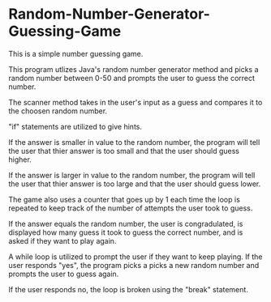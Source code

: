 # Random-Number-Generator-Guessing-Game

This is a simple number guessing game.

This program utlizes Java's random number generator method and picks a random number between 0-50 and prompts
the user to guess the correct number.

The scanner method takes in the user's input as a guess and compares it to the choosen random number.

"if" statements are utilized to give hints. 

If the answer is smaller in value to the random number, the program will tell the user that thier answer is too small and that the user should guess higher.

If the answer is larger in value to the random number, the program will tell the user that thier answer is too large and that the user should guess lower.

The game also uses a counter that goes up by 1 each time the loop is repeated to keep track of the number of attempts the user took to guess.

If the answer equals the random number, the user is congradulated, is displayed how many guess it took to guess the correct number, and is asked if they want to play again. 

A while loop is utilized to prompt the user if they want to keep playing. If the user responds "yes", the program picks a picks a new random number and prompts the user to guess again.

If the user responds no, the loop is broken using the "break" statement.

